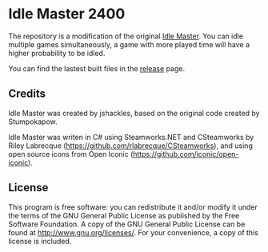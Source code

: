 Idle Master 2400
================

The repository is a modification of the original [Idle Master](https://github.com/jshackles/idle_master). You can idle multiple games simultaneously, a game with more played time will have a higher probability to be idled.

You can find the lastest built files in the [release](https://github.com/XGG-Studio/idle_master_2400/releases) page.

Credits
-------

Idle Master was created by jshackles, based on the original code created by Stumpokapow.

Idle Master was writen in C# using Steamworks.NET and CSteamworks by Riley Labrecque (https://github.com/rlabrecque/CSteamworks), and using open source icons from Open Iconic (https://github.com/iconic/open-iconic).

License
-------

This program is free software: you can redistribute it and/or modify it under the terms of the GNU General Public License as published by the Free Software Foundation.  A copy of the GNU General Public License can be found at http://www.gnu.org/licenses/.  For your convenience, a copy of this license is included.
